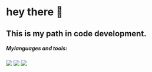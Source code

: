 # hey there 👋
## This is my path in code development.

##### Mylanguages and tools:

![](https://img.shields.io/badge/html5-grey?style=for-the-badge&logo=HTML5) 
![](https://img.shields.io/badge/CSS-black?style=for-the-badge&logo=CSS) ![](https://img.shields.io/badge/JAVASCRIPT-black?style=for-the-badge&logo=javascript)
